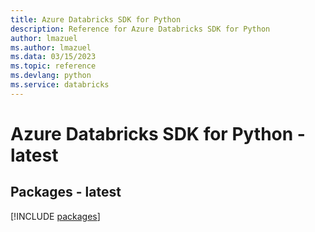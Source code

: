 ```yaml
---
title: Azure Databricks SDK for Python
description: Reference for Azure Databricks SDK for Python
author: lmazuel
ms.author: lmazuel
ms.data: 03/15/2023
ms.topic: reference
ms.devlang: python
ms.service: databricks
---
```

# Azure Databricks SDK for Python - latest
## Packages - latest
[!INCLUDE [packages](databricks-index.md)]